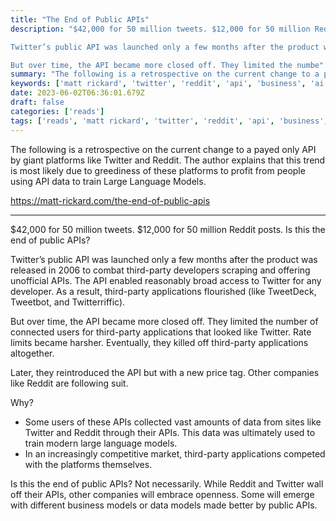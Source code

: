 ```yaml
---
title: "The End of Public APIs"
description: "$42,000 for 50 million tweets. $12,000 for 50 million Reddit posts. Is this the end of public APIs?

Twitter’s public API was launched only a few months after the product was released in 2006 to combat third-party developers scraping and offering unofficial APIs. The API enabled reasonably broad access to Twitter for any developer. As a result, third-party applications flourished (like TweetDeck, Tweetbot, and Twitterriffic).

But over time, the API became more closed off. They limited the numbe"
summary: "The following is a retrospective on the current change to a payed only API by giant platforms like Twitter and Reddit. The author explains that this trend is most likely due to greediness of these platforms to profit from people using API data to train Large Language Models."
keywords: ['matt rickard', 'twitter', 'reddit', 'api', 'business', 'ai', 'llm']
date: 2023-06-02T06:36:01.679Z
draft: false
categories: ['reads']
tags: ['reads', 'matt rickard', 'twitter', 'reddit', 'api', 'business', 'ai', 'llm']
---
```


The following is a retrospective on the current change to a payed only API by giant platforms like Twitter and Reddit. The author explains that this trend is most likely due to greediness of these platforms to profit from people using API data to train Large Language Models.

https://matt-rickard.com/the-end-of-public-apis

---

$42,000 for 50 million tweets. $12,000 for 50 million Reddit posts. Is this the end of public APIs?

Twitter’s public API was launched only a few months after the product was released in 2006 to combat third-party developers scraping and offering unofficial APIs. The API enabled reasonably broad access to Twitter for any developer. As a result, third-party applications flourished (like TweetDeck, Tweetbot, and Twitterriffic).

But over time, the API became more closed off. They limited the number of connected users for third-party applications that looked like Twitter. Rate limits became harsher. Eventually, they killed off third-party applications altogether.

Later, they reintroduced the API but with a new price tag. Other companies like Reddit are following suit.

Why?

*   Some users of these APIs collected vast amounts of data from sites like Twitter and Reddit through their APIs. This data was ultimately used to train modern large language models.
*   In an increasingly competitive market, third-party applications competed with the platforms themselves.

Is this the end of public APIs? Not necessarily. While Reddit and Twitter wall off their APIs, other companies will embrace openness. Some will emerge with different business models or data models made better by public APIs.